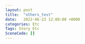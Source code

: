 ```yaml
---
layout: post
title:  "others_test"
date:   2022-06-23 12:00:00 +0000
categories: Etc
Tags: Story Etc
SceneCode: []
---
```

